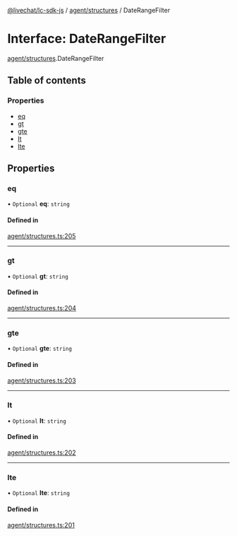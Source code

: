 [@livechat/lc-sdk-js](../README.md) / [agent/structures](../modules/agent_structures.md) / DateRangeFilter

# Interface: DateRangeFilter

[agent/structures](../modules/agent_structures.md).DateRangeFilter

## Table of contents

### Properties

- [eq](agent_structures.DateRangeFilter.md#eq)
- [gt](agent_structures.DateRangeFilter.md#gt)
- [gte](agent_structures.DateRangeFilter.md#gte)
- [lt](agent_structures.DateRangeFilter.md#lt)
- [lte](agent_structures.DateRangeFilter.md#lte)

## Properties

### eq

• `Optional` **eq**: `string`

#### Defined in

[agent/structures.ts:205](https://github.com/livechat/lc-sdk-js/blob/7431f2f/src/agent/structures.ts#L205)

___

### gt

• `Optional` **gt**: `string`

#### Defined in

[agent/structures.ts:204](https://github.com/livechat/lc-sdk-js/blob/7431f2f/src/agent/structures.ts#L204)

___

### gte

• `Optional` **gte**: `string`

#### Defined in

[agent/structures.ts:203](https://github.com/livechat/lc-sdk-js/blob/7431f2f/src/agent/structures.ts#L203)

___

### lt

• `Optional` **lt**: `string`

#### Defined in

[agent/structures.ts:202](https://github.com/livechat/lc-sdk-js/blob/7431f2f/src/agent/structures.ts#L202)

___

### lte

• `Optional` **lte**: `string`

#### Defined in

[agent/structures.ts:201](https://github.com/livechat/lc-sdk-js/blob/7431f2f/src/agent/structures.ts#L201)
